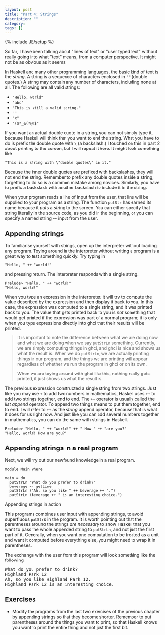 ```yaml
---
layout: post
title: "Part 4: Strings"
description: ""
category:
tags: []
---
```

{% include JB/setup %}


So far, I have been talking about "lines of text" or "user typed text" without really going into what "text" means, from a computer perspective. It might not be as obvious as it seems.

In Haskell and many other programming languages, the basic kind of text is the *string*. A string is a sequence of characters enclosed in `""` (double quotes.) A string may contain any number of characters, including none at all. The following are all valid strings:

 *  `"Hello, world"`
 *  `"abc"`
 *  `"This is still a valid string."`
 *  `""` <!-- I have no idea what's going on here. Without this comment this line doesn't get parsed into a li. -->
 *  `"x"`
 *  `"($*_&(*@!$"`

If you want an actual double quote in a string, you can not simply type it, because Haskell will think that you want to end the string. What you have to do is prefix the double quote with `\` (a backslash.) I touched on this in part 2 about printing to the screen, but I will repeat it here. It might look something like

    "This is a string with \"double quotes\" in it."

Because the inner double quotes are prefixed with backslashes, they will not end the string. Remember to prefix any double quotes inside a string; forgetting to do so is a common mistake among novices. Similarly, you have to prefix a backslash with another backslash to include it in the string.

When your program reads a line of input from the user, that line will be supplied to your program as a string. The function `putStr` has earned its name because it *put*s a *str*ing to the screen. You can either specify that string literally in the source code, as you did in the beginning, or you can specify a named string -- input from the user.

Appending strings
-----------------

To familiarise yourself with strings, open up the interpreter without loading any program. Toying around in the interpreter without writing a program is a great way to test something quickly. Try typing in

    "Hello, " ++ "world!"

and pressing return. The interpreter responds with a single string.

    Prelude> "Hello, " ++ "world!"
    "Hello, world!"

When you type an expression in the interpreter, it will try to compute the value described by the expression and then display it back to you. In this case, the expression was computed to a single string, and it was printed back to you. The value that gets printed back to you is *not* something that would get printed if the expression was part of a normal program; it is only when you type expressions directly into <abbr>ghc</abbr>i that their results will be printed.

> It is important to note the difference between what we are doing now and what we are doing when we say `putStrLn` something. Currently, we are simply computing things in <abbr>ghc</abbr>i, and <abbr>ghc</abbr>i is nice and shows us what the result is. When we do `putStrLn`, we are actually printing things in our program, and the things we are printing will appear regardless of whether we run the program in <abbr>ghc</abbr>i or on its own.
>
> When we are toying around with <abbr>ghc</abbr>i like this, nothing really gets printed, it just shows us what the result is.

The previous expression constructed a single string from two strings. Just like you may use `+` to add two numbers in mathematics, Haskell uses `++` to add two strings together, end to end. The `++` operator is usually called the *list append* operator. To append two things means to put them together, end to end. I will refer to `++` as the *string* append operator, because that is what it does for us right now. And just like you can add several numbers together in mathematics, you can do the same with strings in Haskell.

    Prelude> "Hello, " ++ "world!" ++ " How " ++ "are you?"
    "Hello, world! How are you?"


Appending strings in a real program
-----------------------------------

Next, we will try out our newfound knowledge in a real program.

    module Main where

    main = do
      putStrLn "What do you prefer to drink?"
      beverage <- getLine
      putStrLn ("Ah, so you like " ++ beverage ++ ".")
      putStrLn (beverage ++ " is an interesting choice.")
<div class="label">Appending strings in action</div>

This programs combines user input with appending strings, to avoid superfluous `putStr`s in the program. It is worth pointing out that the parentheses around the strings *are necessary* to show Haskell that you want to pass the whole appended string to `putStrLn`, and not just the first part of it. Generally, when you want one computation to be treated as a unit and want it computed before everything else, you might need to wrap it in parentheses.

The exchange with the user from this program will look something like the following

<pre>What do you prefer to drink?
Highland Park 12
Ah, so you like Highland Park 12.
Highland Park 12 is an interesting choice.</pre>



Exercises
---------

 *  Modify the programs from the last two exercises of the previous chapter by appending strings so that they become shorter. Remember to put parentheses around the things you want to print, so that Haskell knows you want to print the entire thing and not just the first bit.

